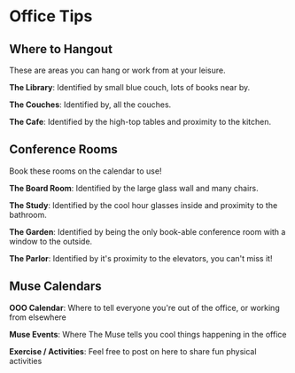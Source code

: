 # Office Tips

## Where to Hangout
These are areas you can hang or work from at your leisure.

**The Library**: Identified by small blue couch, lots of books near by.

**The Couches**: Identified by, all the couches.

**The Cafe**: Identified by the high-top tables and proximity to the kitchen.



## Conference Rooms
Book these rooms on the calendar to use!

**The Board Room**: Identified by the large glass wall and many chairs.

**The Study**: Identified by the cool hour glasses inside and proximity to the bathroom.

**The Garden**: Identified by being the only book-able conference room with a window to the outside.

**The Parlor**: Identified by it's proximity to the elevators, you can't miss it!


## Muse Calendars

**OOO Calendar**: Where to tell everyone you're out of the office, or working from elsewhere

**Muse Events**: Where The Muse tells you cool things happening in the office

**Exercise / Activities**:  Feel free to post on here to share fun physical activities